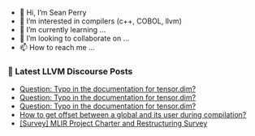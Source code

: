 - 👋 Hi, I’m Sean Perry
- 👀 I’m interested in compilers (c++, COBOL, llvm)
- 🌱 I’m currently learning ...
- 💞️ I’m looking to collaborate on ...
- 📫 How to reach me ...

<!---
s66perry/s66perry is a ✨ special ✨ repository because its `README.md` (this file) appears on your GitHub profile.
You can click the Preview link to take a look at your changes.
--->
### 📕 Latest LLVM Discourse Posts

<!-- DISCOURSE-LLVM:START -->
- [Question: Typo in the documentation for tensor.dim?](https://discourse.llvm.org/t/question-typo-in-the-documentation-for-tensor-dim/83539#post_3)
- [Question: Typo in the documentation for tensor.dim?](https://discourse.llvm.org/t/question-typo-in-the-documentation-for-tensor-dim/83539#post_2)
- [Question: Typo in the documentation for tensor.dim?](https://discourse.llvm.org/t/question-typo-in-the-documentation-for-tensor-dim/83539#post_1)
- [How to get offset between a global and its user during compilation?](https://discourse.llvm.org/t/how-to-get-offset-between-a-global-and-its-user-during-compilation/83538#post_3)
- [[Survey] MLIR Project Charter and Restructuring Survey](https://discourse.llvm.org/t/survey-mlir-project-charter-and-restructuring-survey/82996#post_12)
<!-- DISCOURSE-LLVM:END -->

